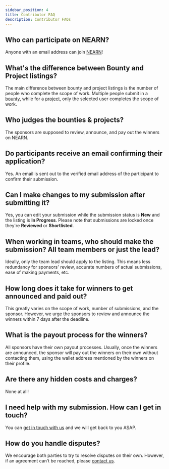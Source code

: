 ```yaml
---
sidebar_position: 4
title: Contributor FAQ
description: Contributor FAQs
---
```


## Who can participate on NEARN?
    
Anyone with an email address can join [NEARN](https://nearn.io)!

## What's the difference between Bounty and Project listings?
    
The main difference between bounty and project listings is the number of people who complete the scope of work. Multiple people submit in a [bounty](opportunities.md#bounties), while for a [project](opportunities.md#projects), only the selected user completes the scope of work.

## Who judges the bounties & projects?

The sponsors are supposed to review, announce, and pay out the winners on NEARN.

## Do participants receive an email confirming their application?
  
Yes. An email is sent out to the verified email address of the participant to confirm their submission.

## Can I make changes to my submission after submitting it?
    
Yes, you can edit your submission while the submission status is **New** and the listing is **In Progress**. Please note that submissions are locked once they're **Reviewed** or **Shortlisted**.

## When working in teams, who should make the submission? All team members or just the lead?
    
Ideally, only the team lead should apply to the listing. This means less redundancy for sponsors' review, accurate numbers of actual submissions, ease of making payments, etc.

## How long does it take for winners to get announced and paid out?
    
This greatly varies on the scope of work, number of submissions, and the sponsor. However, we urge the sponsors to review and announce the winners within 7 days after the deadline.
    
## What is the payout process for the winners?
    
All sponsors have their own payout processes. Usually, once the winners are announced, the sponsor will pay out the winners on their own without contacting them, using the wallet address mentioned by the winners on their profile.

## Are there any hidden costs and charges?

None at all!

## I need help with my submission. How can I get in touch?

You can [get in touch with us](support.md) and we will get back to you ASAP.

## How do you handle disputes?
    
We encourage both parties to try to resolve disputes on their own. However, if an agreement can’t be reached, please [contact us](support.md).
